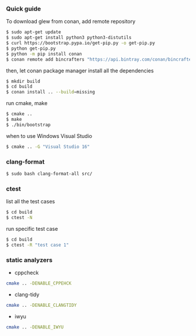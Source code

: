 ### Quick guide

To download glew from conan, add remote repository

``` bash
$ sudo apt-get update
$ sudo apt-get install python3 python3-distutils
$ curl https://bootstrap.pypa.io/get-pip.py -o get-pip.py
$ python get-pip.py
$ python -m pip install conan
$ conan remote add bincrafters "https://api.bintray.com/conan/bincrafters/public-conan"
```

then, let conan package manager install all the dependencies

``` bash
$ mkdir build
$ cd build
$ conan install .. --build=missing
```
run cmake, make

``` bash
$ cmake ..
$ make
$ ./bin/bootstrap
```

when to use Windows Visual Studio

``` bash
$ cmake .. -G "Visual Studio 16"
```

### clang-format

``` bash
$ sudo bash clang-format-all src/
```

### ctest

list all the test cases

```bash
$ cd build
$ ctest -N
```

run specific test case

```bash
$ cd build
$ ctest -R "test case 1"
```

### static analyzers

- cppcheck

```bash
cmake .. -DENABLE_CPPEHCK
```

- clang-tidy

```bash
cmake .. -DENABLE_CLANGTIDY
```

- iwyu

```bash
cmake .. -DENABLE_IWYU
```
